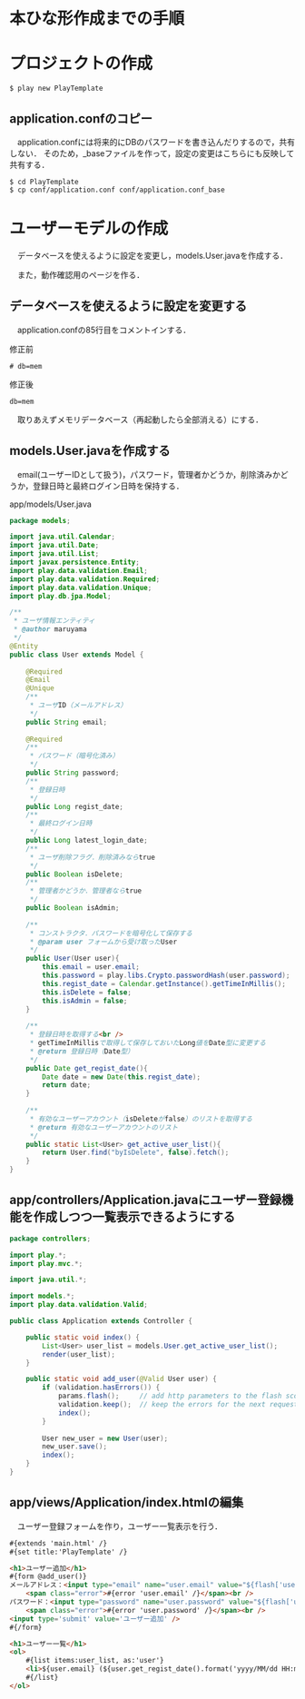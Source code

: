本ひな形作成までの手順
=============

# プロジェクトの作成
```
$ play new PlayTemplate
```

## application.confのコピー

　application.confには将来的にDBのパスワードを書き込んだりするので，共有しない．
そのため，_baseファイルを作って，設定の変更はこちらにも反映して共有する．

```
$ cd PlayTemplate
$ cp conf/application.conf conf/application.conf_base
```

# ユーザーモデルの作成

　データベースを使えるように設定を変更し，models.User.javaを作成する．

　また，動作確認用のページを作る．

## データベースを使えるように設定を変更する

　application.confの85行目をコメントインする．

修正前
```
# db=mem
```

修正後
```
db=mem
```

　取りあえずメモリデータベース（再起動したら全部消える）にする．

## models.User.javaを作成する

　email(ユーザーIDとして扱う)，パスワード，管理者かどうか，削除済みかどうか，登録日時と最終ログイン日時を保持する．

app/models/User.java
```java
package models;

import java.util.Calendar;
import java.util.Date;
import java.util.List;
import javax.persistence.Entity;
import play.data.validation.Email;
import play.data.validation.Required;
import play.data.validation.Unique;
import play.db.jpa.Model;

/**
 * ユーザ情報エンティティ
 * @author maruyama
 */
@Entity
public class User extends Model {
    
    @Required
    @Email
    @Unique
    /**
     * ユーザID（メールアドレス）
     */
    public String email;
    
    @Required
    /**
     * パスワード（暗号化済み）
     */
    public String password;
    /**
     * 登録日時
     */
    public Long regist_date;
    /**
     * 最終ログイン日時
     */
    public Long latest_login_date;
    /**
     * ユーザ削除フラグ．削除済みならtrue
     */
    public Boolean isDelete;
    /**
     * 管理者かどうか．管理者ならtrue
     */
    public Boolean isAdmin;
    
    /**
     * コンストラクタ．パスワードを暗号化して保存する
     * @param user フォームから受け取ったUser
     */
    public User(User user){
        this.email = user.email;
        this.password = play.libs.Crypto.passwordHash(user.password);
        this.regist_date = Calendar.getInstance().getTimeInMillis();
        this.isDelete = false;
        this.isAdmin = false;
    }
    
    /**
     * 登録日時を取得する<br />
     * getTimeInMillisで取得して保存しておいたLong値をDate型に変更する
     * @return 登録日時（Date型）
     */
    public Date get_regist_date(){
        Date date = new Date(this.regist_date);
        return date;
    }
    
    /**
     * 有効なユーザーアカウント（isDeleteがfalse）のリストを取得する
     * @return 有効なユーザーアカウントのリスト
     */
    public static List<User> get_active_user_list(){
        return User.find("byIsDelete", false).fetch();
    }
}
```

## app/controllers/Application.javaにユーザー登録機能を作成しつつ一覧表示できるようにする

```java
package controllers;

import play.*;
import play.mvc.*;

import java.util.*;

import models.*;
import play.data.validation.Valid;

public class Application extends Controller {

    public static void index() {
        List<User> user_list = models.User.get_active_user_list();
        render(user_list);
    }

    public static void add_user(@Valid User user) {
        if (validation.hasErrors()) {
            params.flash();     // add http parameters to the flash scope
            validation.keep();  // keep the errors for the next request
            index();
        }
        
        User new_user = new User(user);
        new_user.save();
        index();
    }
}
```

## app/views/Application/index.htmlの編集

　ユーザー登録フォームを作り，ユーザー一覧表示を行う．

```html
#{extends 'main.html' /}
#{set title:'PlayTemplate' /}

<h1>ユーザー追加</h1>
#{form @add_user()}
メールアドレス：<input type="email" name="user.email" value="${flash['user.email']}" placeholder="メールアドレス" />
    <span class="error">#{error 'user.email' /}</span><br />
パスワード：<input type="password" name="user.password" value="${flash['user.password']}" placeholder="パスワード" />
    <span class="error">#{error 'user.password' /}</span><br />
<input type='submit' value='ユーザー追加' />
#{/form}

<h1>ユーザー一覧</h1>
<ol>
    #{list items:user_list, as:'user'}
    <li>${user.email} (${user.get_regist_date().format('yyyy/MM/dd HH:mm:ss')})</li>
    #{/list}
</ol>
```